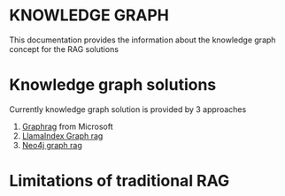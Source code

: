 # KNOWLEDGE GRAPH 
This documentation provides the information about the knowledge graph concept for the RAG solutions 

# Knowledge graph solutions 
Currently knowledge graph solution is provided by 3 approaches 
1. [Graphrag](https://www.microsoft.com/en-us/research/project/graphrag/) from Microsoft
2. [LlamaIndex Graph rag](https://docs.llamaindex.ai/en/stable/examples/query_engine/knowledge_graph_rag_query_engine/)
3. [Neo4j graph rag](https://neo4j.com/developer-blog/graphrag-llm-knowledge-graph-builder/)

# Limitations of traditional RAG

